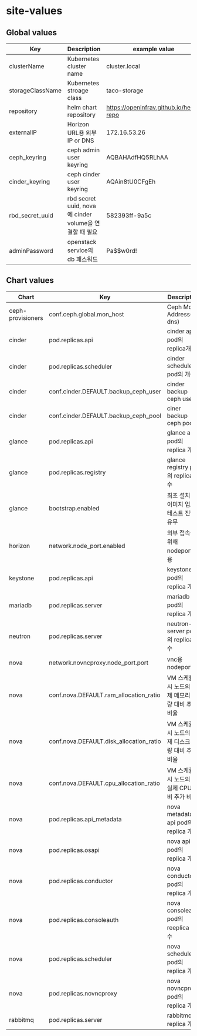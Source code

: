 
# site-values
## Global values
| Key | Description | example value |
|---------|------|-------|
| clusterName | Kubernetes cluster name | cluster.local |
| storageClassName | Kubernetes stroage class | taco-storage |
| repository | helm chart repository |  https://openinfrav.github.io/helm-repo |
| externalIP | Horizon URL용 외부 IP or DNS | 172.16.53.26 |
| ceph_keyring | ceph admin user keyring | AQBAHAdfHQ5RLhAA |
| cinder_keyring | ceph cinder user keyring | AQAin8tU0CFgEh |
| rbd_secret_uuid | rbd secret uuid, nova에 cinder volume을 연결할 때 필요 |  582393ff-9a5c |
| adminPassword | openstack service의 db 패스워드| Pa$$w0rd! |

## Chart values 
|Chart | Key | Description | example value |
|---------|------|-------|---------|
| ceph-provisioners | conf.ceph.global.mon_host | Ceph Mon Address(IP, dns) | 192.168.95.12,192.168.95.13,192.168.95.14 |
| cinder | pod.replicas.api | cinder api pod의 replica개수 | 3 |
| cinder | pod.replicas.scheduler | cinder scheduler pod의 개수 | 3 |
| cinder | conf.cinder.DEFAULT.backup_ceph_user | cinder backup ceph user | cinder-backup |
| cinder | conf.cinder.DEFAULT.backup_ceph_pool | ciner backup ceph pool | backups |
| glance | pod.replicas.api | glance api pod의 replica 개수 | 1 |
| glance | pod.replicas.registry | glance registry pod의 replica 개수 | 1 |
| glance | bootstrap.enabled | 최초 설치 시 이미지 업로드 테스트 진행 유무 | true |
| horizon | network.node_port.enabled | 외부 접속을 위해 nodeport 사용 | true |
| keystone | pod.replicas.api | keystone pod의 replica 개수 | 1 |
| mariadb | pod.replicas.server | mariadb pod의 replica 개수 | 3 |
| neutron | pod.replicas.server | neutron-server pod의 replica 개수 | 3 |
| nova | network.novncproxy.node_port.port | vnc용 nodeport | 30608 |
| nova | conf.nova.DEFAULT.ram_allocation_ratio | VM 스케쥴링 시 노드의 실제 메모리 용량 대비 추가 비율 | 0.8 |
| nova | conf.nova.DEFAULT.disk_allocation_ratio | VM 스케쥴링 시 노드의 실제 디스크 용량 대비 추가 비율 | 9999.0 |
| nova | conf.nova.DEFAULT.cpu_allocation_ratio | VM 스케쥴링 시 노드의ㅣ 실제 CPU 대비 추가 비율 | 8.0 |
| nova | pod.replicas.api_metadata | nova metadata api pod의 replica 개수 | 3 |
| nova | pod.replicas.osapi | nova api pod의 replica 개수 | 3 |
| nova | pod.replicas.conductor | nova conductor pod의 replica 개수 | 3 |
| nova | pod.replicas.consoleauth | nova consoleauth pod의 reeplica 개수 | 3 |
| nova | pod.replicas.scheduler | nova scheduler pod의 replica 개수 | 3 |
| nova | pod.replicas.novncproxy | nova novncproxy pod의 replica 개수 | 3 |
| rabbitmq | pod.replicas.server | rabbitmq replica 개수 | 3 |
